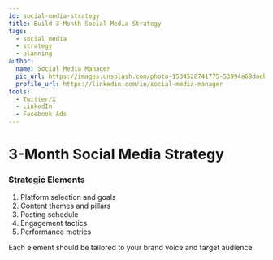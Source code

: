 ```yaml
---
id: social-media-strategy
title: Build 3-Month Social Media Strategy
tags:
  - social media
  - strategy
  - planning
author:
  name: Social Media Manager
  pic_url: https://images.unsplash.com/photo-1534528741775-53994a69daeb?w=100&h=100&fit=crop&crop=face
  profile_url: https://linkedin.com/in/social-media-manager
tools:
  - Twitter/X
  - LinkedIn
  - Facebook Ads
---
```

# 3-Month Social Media Strategy

### Strategic Elements
1. Platform selection and goals
2. Content themes and pillars
3. Posting schedule
4. Engagement tactics
5. Performance metrics

Each element should be tailored to your brand voice and target audience.